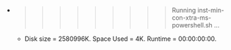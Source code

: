 * >>>>>>>>> Running inst-min-con-xtra-ms-powershell.sh ...
  * Disk size = 2580996K. Space Used = 4K. Runtime = 00:00:00:00.
